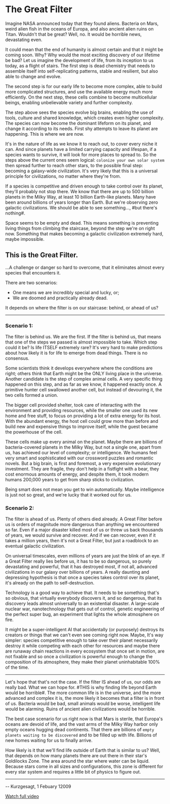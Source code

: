 # The Great Filter

Imagine NASA announced today that they found aliens. Bacteria on Mars, weird alien fish in the oceans of Europa, and also ancient alien ruins on Titan. Wouldn't that be great? Well, no. It would be horrible news, devastating even.

It could mean that the end of humanity is almost certain and that it might be coming soon. Why? Why would the most exciting discovery of our lifetime be bad? Let us imagine the development of life, from its inception to us today, as a flight of stairs.  The first step is dead chemistry that needs to assemble itself into self-replicating patterns, stable and resilient, but also able to change and evolve. 

The second step is for our early life to become more complex, able to build more complicated structures, and use the available energy much more efficiently.  On the next step, these cells combine to become multicellular beings, enabling unbelievable variety and further complexity.

The step above sees the species evolve big brains, enabling the use of tools, culture and shared knowledge, which creates even higher complexity.  The species can now become the dominant lifeform on its planet, and change it according to its needs.  First shy attempts to leave its planet are happening. This is where we are now.

It's in the nature of life as we know it to reach out, to cover every niche it can. And since planets have a limited carrying capacity and lifespan, if a species wants to survive, it will look for more places to spread to. So the steps above the current ones seem logical: `colonize your own solar system` then spread further to reach other stars, to the possible final step: becoming a galaxy-wide civilization. It's very likely that this is a universal principle for civilizations, no matter where they're from.

If a species is competitive and driven enough to take control over its planet, they'll probably not stop there. We know that there are up to 500 billion planets in the Milky Way, at least 10 billion Earth-like planets. Many have been around billions of years longer than Earth. But we're observing zero galactic civilizations. We should be able to see something..., #but there's nothing#.

Space seems to be empty and dead. This means something is preventing living things from climbing the staircase, beyond the step we're on right now. Something that makes becoming a galactic civilization extremely hard, maybe impossible. 

## This is the Great Filter.

...A challenge or danger so hard to overcome, that it eliminates almost every species that encounters it.

There are two scenarios:

- One means we are incredibly special and lucky, or;
- We are doomed and practically already dead.

It depends on where the filter is on our staircase: behind, or ahead of us?  

------------------------

### Scenario 1:

The filter is behind us. We are the first. If the filter is behind us, that means that one of the steps we passed is almost impossible to take. Which step could it be? Is life ITSELF extremely rare? It's very hard to make predictions about how likely it is for life to emerge from dead things. There is no consensus.

Some scientists think it develops everywhere where the conditions are right; others think that Earth might be the ONLY living place in the universe. Another candidate is the step of complex animal cells. A very specific thing happened on this step, and as far as we know, it happened exactly once. A primitive hunter cell swallowed another cell, but instead of devouring it, the two cells formed a union.

The bigger cell provided shelter, took care of interacting with the environment and providing resources, while the smaller one used its new home and free stuff, to focus on providing a lot of extra energy for its host. With the abundant energy, the host cell could grow more than before and build new and expensive things to improve itself, while the guest became the powerhouse of the cell.

These cells make up every animal on the planet. Maybe there are billions of bacteria-covered planets in the Milky Way, but not a single one, apart from us, has achieved our level of complexity; or intelligence. We humans feel very smart and sophisticated with our crossword puzzles and romantic novels. But a big brain, is first and foremost, a very expensive evolutionary investment. They are fragile, they don't help in a fistfight with a bear, they cost enormous amounts of energy, and despite them, it took modern humans 200,000 years to get from sharp sticks to civilization.

Being smart does not mean you get to win automatically. Maybe intelligence is just not so great, and we're lucky that it worked out for us.

### Scenario 2:

The filter is ahead of us. Plenty of others died already. A Great Filter before us is orders of magnitude more dangerous than anything we encountered so far. Even if a major disaster killed most of us or threw us back thousands of years, we would survive and recover. And if we can recover, even if it takes a million years, then it's not a Great Filter, but just a roadblock to an eventual galactic civilization.  

On universal timescales, even millions of years are just the blink of an eye. If a Great Filter really lies before us, it has to be so dangerous, so purely devastating and powerful, that it has destroyed most, if not all, advanced civilizations in our galaxy over billions of years. A really daunting and depressing hypothesis is that once a species takes control over its planet, it's already on the path to self-destruction.

Technology is a good way to achieve that. It needs to be something that's so obvious, that virtually everybody discovers it, and so dangerous, that its discovery leads almost universally to an existential disaster. A large-scale nuclear war, nanotechnology that gets out of control, genetic engineering of the perfect super bug, an experiment that lights the whole atmosphere on fire.

It might be a super-intelligent AI that accidentally (or purposely) destroys its creators or things that we can't even see coming right now. Maybe, It's way simpler: species competitive enough to take over their planet necessarily destroy it while competing with each other for resources and maybe there are runaway chain reactions in every ecosystem that once set in motion, are not fixable and so once a civilization is powerful enough to change the composition of its atmosphere, they make their planet uninhabitable 100% of the time.

-------------------------

Let's hope that that's not the case. If the filter IS ahead of us, our odds are really bad. What we can hope for. #THIS is why finding life beyond Earth would be horrible#. The more common life is in the universe, and the more advanced and complex it is, 
the more likely it becomes that a filter is in front of us. Bacteria would be bad, small animals would be worse, intelligent life would be alarming. Ruins of ancient alien civilizations would be horrible.

The best case scenario for us right now is that Mars is sterile, that Europa's oceans are devoid of life, and the vast arms of the Milky Way harbor only empty oceans hugging dead continents. That there are billions of `empty planets waiting to be discovered` and to be filled up with life. Billions of new homes waiting for us to finally arrive.

How likely is it that we'll find life outside of Earth that is similar to us? Well, that depends on how many planets there are out there in their star's Goldilocks Zone. The area around the star where water can be liquid. Because stars come in all sizes and configurations, this zone is different for every star system and requires a little bit of physics to figure out.

------------------------

-- Kurzgesagt, 1 Febuary 12009


[Watch full video](https://www.youtube.com/watch?v=UjtOGPJ0URM)
